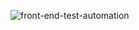 
![front-end-test-automation](https://github.com/user-attachments/assets/db26c2ea-46e9-445a-a5ae-38e891907ac7)
